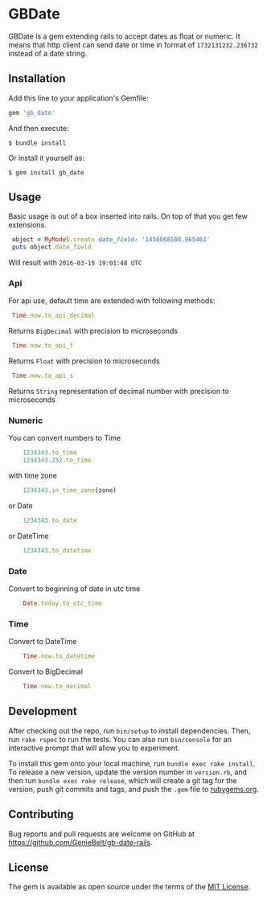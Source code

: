 # GBDate

GBDate is a gem extending rails to accept dates as float or numeric. 
It means that http client can send date or time in format of `1732131232.236732` instead of a date string.

## Installation

Add this line to your application's Gemfile:

```ruby
gem 'gb_date'
```

And then execute:

    $ bundle install

Or install it yourself as:

    $ gem install gb_date

## Usage

Basic usage is out of a box inserted into rails.
On top of that you get few extensions.

```ruby
 object = MyModel.create date_field: '1458068508.965463'
 puts object.date_field
```
Will result with `2016-03-15 19:01:48 UTC`

### Api

For api use, default time are extended with following methods:
 
```ruby
 Time.now.to_api_decimal
```
Returns `BigDecimal` with precision to microseconds

```ruby
 Time.now.to_api_f
```
Returns `Float` with precision to microseconds

```ruby
 Time.now.to_api_s
```
Returns `String` representation of decimal number with precision to microseconds

### Numeric

You can convert numbers to Time

```ruby
    1234343.to_time
    1234343.232.to_time
```
with time zone

```ruby
    1234343.in_time_zone(zone)
```
or Date

```ruby
    1234343.to_date
```

or DateTime

```ruby
    1234343.to_datetime
```

### Date

Convert to beginning of date in utc time

```ruby
    Date.today.to_utc_time
```

### Time

Convert to DateTime

```ruby
    Time.now.to_datetime
```

Convert to BigDecimal 

```ruby
    Time.now.to_decimal
```

## Development

After checking out the repo, run `bin/setup` to install dependencies. Then, run `rake rspec` to run the tests. You can also run `bin/console` for an interactive prompt that will allow you to experiment.

To install this gem onto your local machine, run `bundle exec rake install`. To release a new version, update the version number in `version.rb`, and then run `bundle exec rake release`, which will create a git tag for the version, push git commits and tags, and push the `.gem` file to [rubygems.org](https://rubygems.org).

## Contributing

Bug reports and pull requests are welcome on GitHub at https://github.com/GenieBelt/gb-date-rails.


## License

The gem is available as open source under the terms of the [MIT License](http://opensource.org/licenses/MIT).

